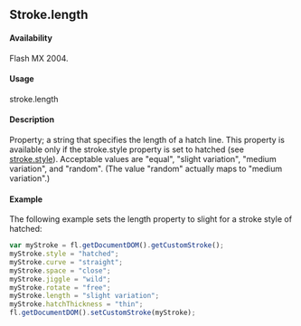 ## Stroke.length

#### Availability

Flash MX 2004.

#### Usage

stroke.length

#### Description

Property; a string that specifies the length of a hatch line. This property is available only if the stroke.style property is set to hatched (see [stroke.style](../Stroke_object/stroke20.md)). Acceptable values are "equal", "slight variation", "medium variation", and "random". (The value "random" actually maps to "medium variation".)

#### Example


The following example sets the length property to slight for a stroke style of hatched:
```javascript
var myStroke = fl.getDocumentDOM().getCustomStroke(); 
myStroke.style = "hatched";
myStroke.curve = "straight"; 
myStroke.space = "close"; 
myStroke.jiggle = "wild"; 
myStroke.rotate = "free"; 
myStroke.length = "slight variation"; 
myStroke.hatchThickness = "thin";
fl.getDocumentDOM().setCustomStroke(myStroke);

```